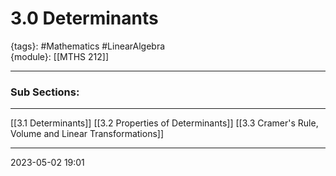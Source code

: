 # 3.0 Determinants
{tags}: #Mathematics #LinearAlgebra  
{module}: [[MTHS 212]]

--- 
### Sub Sections:
---
[[3.1 Determinants]]
[[3.2 Properties of Determinants]]
[[3.3 Cramer's Rule, Volume and Linear Transformations]]

--- 
2023-05-02
19:01

